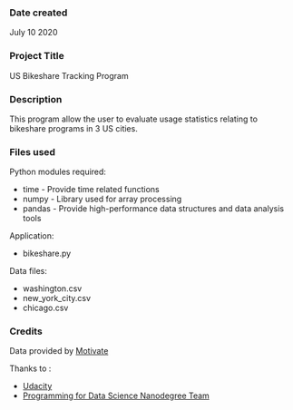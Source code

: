 ### Date created
July 10 2020
### Project Title
US Bikeshare Tracking Program

### Description
This program allow the user to evaluate usage statistics relating to bikeshare programs in 3 US cities.

### Files used
Python modules required:

* time    - Provide time related functions
* numpy  - Library used for array processing
* pandas - Provide high-performance data structures and data analysis tools

Application:
* bikeshare.py

Data files:
* washington.csv
* new_york_city.csv
* chicago.csv

### Credits
Data  provided by [Motivate](https://www.motivateco.com/)

Thanks to :

* [Udacity](https://www.udacity.com/)
* [Programming for Data Science Nanodegree Team](https://www.udacity.com/course/programming-for-data-science-nanodegree--nd104)
